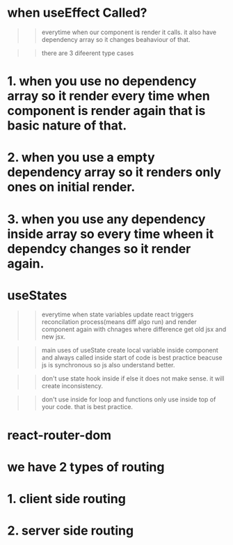 # when useEffect Called?
>> everytime when our component is render it calls. it also have dependency array so it changes beahaviour of that.

>> there are 3 difeerent type cases

# 1. when you use no dependency array so it render every time when component is render again that is basic nature of that.

# 2. when you use a empty dependency array so it renders only ones on initial render.

# 3. when you use any dependency inside array so every time wheen it dependcy changes so it render again.

# useStates

>> everytime when state variables update react triggers reconcilation process(means diff algo run) and render component again with chnages where difference get old jsx and new jsx.

>> main uses of useState create local variable inside component and always called inside start of code is best practice beacuse js is synchronous so js also understand better.

>> don't use state hook inside if else it does not make sense. it will create inconsistency.

>> don't use inside for loop and functions only use inside top of your code. that is best practice.


# react-router-dom


# we have 2 types of routing

# 1. client side routing

# 2. server side routing